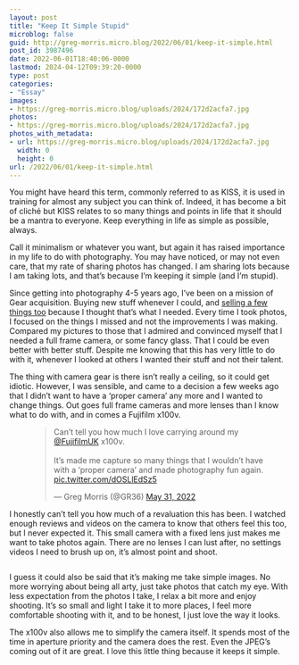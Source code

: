 ```yaml
---
layout: post
title: "Keep It Simple Stupid"
microblog: false
guid: http://greg-morris.micro.blog/2022/06/01/keep-it-simple.html
post_id: 3987496
date: 2022-06-01T18:40:06-0000
lastmod: 2024-04-12T09:39:20-0000
type: post
categories:
- "Essay"
images:
- https://greg-morris.micro.blog/uploads/2024/172d2acfa7.jpg
photos:
- https://greg-morris.micro.blog/uploads/2024/172d2acfa7.jpg
photos_with_metadata:
- url: https://greg-morris.micro.blog/uploads/2024/172d2acfa7.jpg
  width: 0
  height: 0
url: /2022/06/01/keep-it-simple.html
---
```

<p>You might have heard this term, commonly referred to as KISS, it is used in training for almost any subject you can think of. Indeed, it has become a bit of cliché but KISS relates to so many things and points in life that it should be a mantra to everyone. Keep everything in life as simple as possible, always.</p><p>Call it minimalism or whatever you want, but again it has raised importance in my life to do with photography. You may have noticed, or may not even care, that my rate of sharing photos has changed. I am sharing lots because I am taking lots, and that’s because I’m keeping it simple (and I’m stupid).</p><p>Since getting into photography 4-5 years ago, I’ve been on a mission of Gear acquisition. Buying new stuff whenever I could, and <a href="https://gregmorris.co.uk/blog/having-a-camera/">selling a few things too</a> because I thought that’s what I needed. Every time I took photos, I focused on the things I missed and not the improvements I was making. Compared my pictures to those that I admired and convinced myself that I needed a full frame camera, or some fancy glass. That I could be even better with better stuff. Despite me knowing that this has very little to do with it, whenever I looked at others I wanted their stuff and not their talent.</p><p>The thing with camera gear is there isn’t really a ceiling, so it could get idiotic. However, I was sensible, and came to a decision a few weeks ago that I didn’t want to have a ‘proper camera’ any more and I wanted to change things. Out goes full frame cameras and more lenses than I know what to do with, and in comes a Fujifilm x100v.</p><figure class="kg-card kg-embed-card"><blockquote class="twitter-tweet"><p lang="en" dir="ltr">Can’t tell you how much I love carrying around my <a href="https://twitter.com/FujifilmUK?ref_src=twsrc%5Etfw">@FujifilmUK</a> x100v. <br /><br />It’s made me capture so many things that I wouldn’t have with a ‘proper camera’ and made photography fun again. <a href="https://t.co/dOSLlEdSz5">pic.twitter.com/dOSLlEdSz5</a></p>— Greg Morris (@GR36) <a href="https://twitter.com/GR36/status/1531657059099361280?ref_src=twsrc%5Etfw">May 31, 2022</a></blockquote>

</figure><p>I honestly can’t tell you how much of a revaluation this has been. I watched enough reviews and videos on the camera to know that others feel this too, but I never expected it. This small camera with a fixed lens just makes me want to take photos again. There are no lenses I can lust after, no settings videos I need to brush up on, it’s almost point and shoot.</p><figure class="kg-card kg-image-card"><img src="uploads/2024/172d2acfa7.jpg" class="kg-image" alt loading="lazy" /></figure><p>I guess it could also be said that it’s making me take simple images. No more worrying about being all arty, just take photos that catch my eye. With less expectation from the photos I take, I relax a bit more and enjoy shooting. It’s so small and light I take it to more places, I feel more comfortable shooting with it, and to be honest, I just love the way it looks.</p><p>The x100v also allows me to simplify the camera itself. It spends most of the time in aperture priority and the camera does the rest. Even the JPEG’s coming out of it are great. I love this little thing because it keeps it simple.</p>

